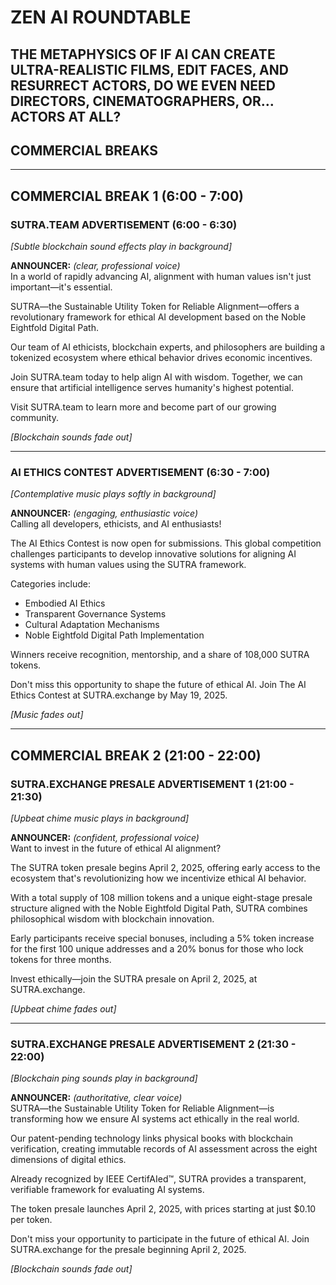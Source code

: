 # ZEN AI ROUNDTABLE
## THE METAPHYSICS OF IF AI CAN CREATE ULTRA-REALISTIC FILMS, EDIT FACES, AND RESURRECT ACTORS, DO WE EVEN NEED DIRECTORS, CINEMATOGRAPHERS, OR… ACTORS AT ALL?
## COMMERCIAL BREAKS

---

## COMMERCIAL BREAK 1 (6:00 - 7:00)

### SUTRA.TEAM ADVERTISEMENT (6:00 - 6:30)

*[Subtle blockchain sound effects play in background]*

**ANNOUNCER:** *(clear, professional voice)*  
In a world of rapidly advancing AI, alignment with human values isn't just important—it's essential.

SUTRA—the Sustainable Utility Token for Reliable Alignment—offers a revolutionary framework for ethical AI development based on the Noble Eightfold Digital Path.

Our team of AI ethicists, blockchain experts, and philosophers are building a tokenized ecosystem where ethical behavior drives economic incentives.

Join SUTRA.team today to help align AI with wisdom. Together, we can ensure that artificial intelligence serves humanity's highest potential.

Visit SUTRA.team to learn more and become part of our growing community.

*[Blockchain sounds fade out]*

---

### AI ETHICS CONTEST ADVERTISEMENT (6:30 - 7:00)

*[Contemplative music plays softly in background]*

**ANNOUNCER:** *(engaging, enthusiastic voice)*  
Calling all developers, ethicists, and AI enthusiasts!

The AI Ethics Contest is now open for submissions. This global competition challenges participants to develop innovative solutions for aligning AI systems with human values using the SUTRA framework.

Categories include:
- Embodied AI Ethics
- Transparent Governance Systems
- Cultural Adaptation Mechanisms
- Noble Eightfold Digital Path Implementation

Winners receive recognition, mentorship, and a share of 108,000 SUTRA tokens.

Don't miss this opportunity to shape the future of ethical AI. Join The AI Ethics Contest at SUTRA.exchange by May 19, 2025.

*[Music fades out]*

---

## COMMERCIAL BREAK 2 (21:00 - 22:00)

### SUTRA.EXCHANGE PRESALE ADVERTISEMENT 1 (21:00 - 21:30)

*[Upbeat chime music plays in background]*

**ANNOUNCER:** *(confident, professional voice)*  
Want to invest in the future of ethical AI alignment?

The SUTRA token presale begins April 2, 2025, offering early access to the ecosystem that's revolutionizing how we incentivize ethical AI behavior.

With a total supply of 108 million tokens and a unique eight-stage presale structure aligned with the Noble Eightfold Digital Path, SUTRA combines philosophical wisdom with blockchain innovation.

Early participants receive special bonuses, including a 5% token increase for the first 100 unique addresses and a 20% bonus for those who lock tokens for three months.

Invest ethically—join the SUTRA presale on April 2, 2025, at SUTRA.exchange.

*[Upbeat chime fades out]*

---

### SUTRA.EXCHANGE PRESALE ADVERTISEMENT 2 (21:30 - 22:00)

*[Blockchain ping sounds play in background]*

**ANNOUNCER:** *(authoritative, clear voice)*  
SUTRA—the Sustainable Utility Token for Reliable Alignment—is transforming how we ensure AI systems act ethically in the real world.

Our patent-pending technology links physical books with blockchain verification, creating immutable records of AI assessment across the eight dimensions of digital ethics.

Already recognized by IEEE CertifAIed™, SUTRA provides a transparent, verifiable framework for evaluating AI systems.

The token presale launches April 2, 2025, with prices starting at just $0.10 per token.

Don't miss your opportunity to participate in the future of ethical AI. Join SUTRA.exchange for the presale beginning April 2, 2025.

*[Blockchain sounds fade out]*